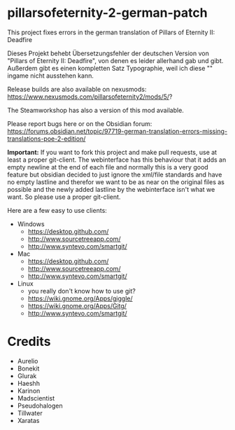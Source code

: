 # pillarsofeternity-2-german-patch
This project fixes errors in the german translation of Pillars of Eternity II: Deadfire

Dieses Projekt behebt Übersetzungsfehler der deutschen Version von "Pillars of Eternity II: Deadfire",
von denen es leider allerhand gab und gibt. Außerdem gibt es einen kompletten Satz Typographie, weil ich diese "" ingame nicht ausstehen kann.

Release builds are also available on nexusmods:
https://www.nexusmods.com/pillarsofeternity2/mods/5/?

The Steamworkshop has also a version of this mod available.

Please report bugs here or on the Obsidian forum: https://forums.obsidian.net/topic/97719-german-translation-errors-missing-translations-poe-2-edition/

**Important:**
If you want to fork this project and make pull requests, use at least a proper git-client.
The webinterface has this behaviour that it adds an empty newline at the end of each file and normally this is a very good feature but obsidian decided to just ignore the xml/file standards and have no empty lastline and therefor we want to be as near on the original files as possible and the newly added lastline by the webinterface isn't what we want. So please use a proper git-client.

Here are a few easy to use clients:
* Windows
	* https://desktop.github.com/
	* http://www.sourcetreeapp.com/
	* http://www.syntevo.com/smartgit/
* Mac
	* https://desktop.github.com/
	* http://www.sourcetreeapp.com/
	* http://www.syntevo.com/smartgit/
* Linux
	* you really don't know how to use git?
	* https://wiki.gnome.org/Apps/giggle/
	* https://wiki.gnome.org/Apps/Gitg/
	* http://www.syntevo.com/smartgit/

# Credits
- Aurelio
- Bonekit
- Glurak
- Haeshh
- Karinon
- Madscientist
- Pseudohalogen
- Tillwater
- Xaratas

